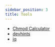 ```yaml
---
sidebar_position: 3
title: Tools
---
```


- [Chmod Calculator](https://chmodcommand.com/)
- [devhints](https://devhints.io/)
- [jq](https://stedolan.github.io/jq/)
